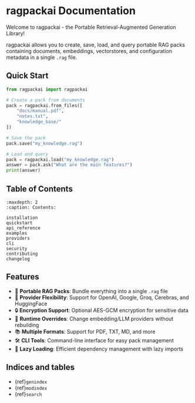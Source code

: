 # ragpackai Documentation

Welcome to ragpackai - the Portable Retrieval-Augmented Generation Library!

ragpackai allows you to create, save, load, and query portable RAG packs containing documents, embeddings, vectorstores, and configuration metadata in a single `.rag` file.

## Quick Start

```python
from ragpackai import ragpackai

# Create a pack from documents
pack = ragpackai.from_files([
    "docs/manual.pdf", 
    "notes.txt",
    "knowledge_base/"
])

# Save the pack
pack.save("my_knowledge.rag")

# Load and query
pack = ragpackai.load("my_knowledge.rag")
answer = pack.ask("What are the main features?")
print(answer)
```

## Table of Contents

```{toctree}
:maxdepth: 2
:caption: Contents:

installation
quickstart
api_reference
examples
providers
cli
security
contributing
changelog
```

## Features

- 🚀 **Portable RAG Packs**: Bundle everything into a single `.rag` file
- 🔄 **Provider Flexibility**: Support for OpenAI, Google, Groq, Cerebras, and HuggingFace
- 🔒 **Encryption Support**: Optional AES-GCM encryption for sensitive data
- 🎯 **Runtime Overrides**: Change embedding/LLM providers without rebuilding
- 📚 **Multiple Formats**: Support for PDF, TXT, MD, and more
- 🛠️ **CLI Tools**: Command-line interface for easy pack management
- 🔧 **Lazy Loading**: Efficient dependency management with lazy imports

## Indices and tables

* {ref}`genindex`
* {ref}`modindex`
* {ref}`search`